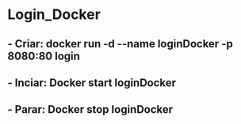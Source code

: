 # Login_Docker
<h2> - Criar: docker run -d --name loginDocker -p 8080:80 login</h2>
<h2> - Inciar: Docker start loginDocker</h2>
<h2> - Parar: Docker stop loginDocker</h2>

